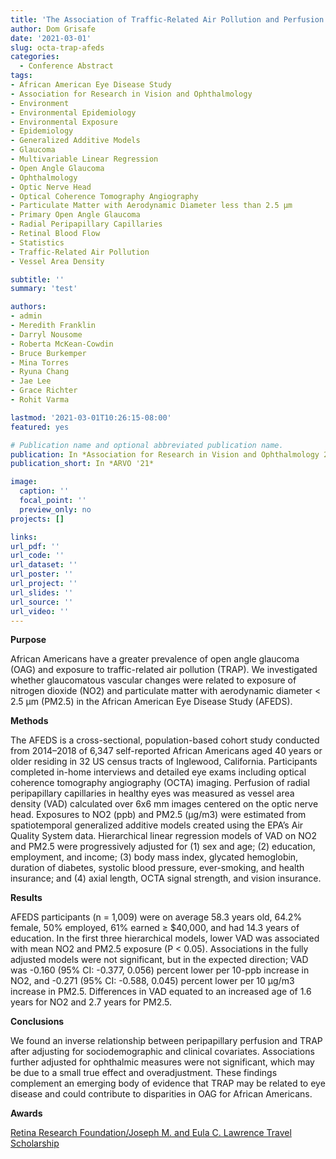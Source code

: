 ```yaml
---
title: 'The Association of Traffic-Related Air Pollution and Perfusion of the Peripapillary Retina in African Americans'
author: Dom Grisafe
date: '2021-03-01'
slug: octa-trap-afeds
categories:
  - Conference Abstract
tags:
- African American Eye Disease Study
- Association for Research in Vision and Ophthalmology
- Environment
- Environmental Epidemiology
- Environmental Exposure
- Epidemiology
- Generalized Additive Models
- Glaucoma
- Multivariable Linear Regression
- Open Angle Glaucoma
- Ophthalmology
- Optic Nerve Head
- Optical Coherence Tomography Angiography
- Particulate Matter with Aerodynamic Diameter less than 2.5 µm
- Primary Open Angle Glaucoma
- Radial Peripapillary Capillaries
- Retinal Blood Flow
- Statistics
- Traffic-Related Air Pollution
- Vessel Area Density

subtitle: ''
summary: 'test'

authors:
- admin
- Meredith Franklin
- Darryl Nousome
- Roberta McKean-Cowdin
- Bruce Burkemper
- Mina Torres
- Ryuna Chang
- Jae Lee
- Grace Richter
- Rohit Varma

lastmod: '2021-03-01T10:26:15-08:00'
featured: yes

# Publication name and optional abbreviated publication name.
publication: In *Association for Research in Vision and Ophthalmology 2021 Annual Meeting*
publication_short: In *ARVO '21*

image:
  caption: ''
  focal_point: ''
  preview_only: no
projects: []

links:
url_pdf: ''
url_code: ''
url_dataset: ''
url_poster: ''
url_project: ''
url_slides: ''
url_source: ''
url_video: ''
---
```


**Purpose**  

African Americans have a greater prevalence of open angle glaucoma (OAG) and exposure to traffic-related air pollution (TRAP). We investigated whether glaucomatous vascular changes were related to exposure of nitrogen dioxide (NO2) and particulate matter with aerodynamic diameter < 2.5 µm (PM2.5) in the African American Eye Disease Study (AFEDS).
 
**Methods**  

The AFEDS is a cross-sectional, population-based cohort study conducted from 2014–2018 of 6,347 self-reported African Americans aged 40 years or older residing in 32 US census tracts of Inglewood, California. Participants completed in-home interviews and detailed eye exams including optical coherence tomography angiography (OCTA) imaging. Perfusion of radial peripapillary capillaries in healthy eyes was measured as vessel area density (VAD) calculated over 6x6 mm images centered on the optic nerve head. Exposures to NO2 (ppb) and PM2.5 (µg/m3) were estimated from spatiotemporal generalized additive models created using the EPA’s Air Quality System data. Hierarchical linear regression models of VAD on NO2 and PM2.5 were progressively adjusted for (1) sex and age; (2) education, employment, and income; (3) body mass index, glycated hemoglobin, duration of diabetes, systolic blood pressure, ever-smoking, and health insurance; and (4) axial length, OCTA signal strength, and vision insurance.

**Results**  

AFEDS participants (n = 1,009) were on average 58.3 years old, 64.2% female, 50% employed, 61% earned ≥ $40,000, and had 14.3 years of education. In the first three hierarchical models, lower VAD was associated with mean NO2 and PM2.5 exposure (P < 0.05). Associations in the fully adjusted models were not significant, but in the expected direction; VAD was -0.160 (95% CI: -0.377, 0.056) percent lower per 10-ppb increase in NO2, and -0.271 (95% CI: -0.588, 0.045) percent lower per 10 µg/m3 increase in PM2.5. Differences in VAD equated to an increased age of 1.6 years for NO2 and 2.7 years for PM2.5.

**Conclusions**  

We found an inverse relationship between peripapillary perfusion and TRAP after adjusting for sociodemographic and clinical covariates. Associations further adjusted for ophthalmic measures were not significant, which may be due to a small true effect and overadjustment. These findings complement an emerging body of evidence that TRAP may be related to eye disease and could contribute to disparities in OAG for African Americans.

**Awards**

[Retina Research Foundation/Joseph M. and Eula C. Lawrence Travel Scholarship](https://retinaresearchfnd.org/research-programs/research-initiatives/lawrence-arvo/)
